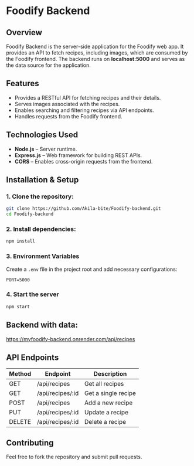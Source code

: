 
# Foodify Backend

## Overview
Foodify Backend is the server-side application for the Foodify web app. It provides an API to fetch recipes, including images, which are consumed by the Foodify frontend. The backend runs on **localhost:5000** and serves as the data source for the application.

## Features
- Provides a RESTful API for fetching recipes and their details.
- Serves images associated with the recipes.
- Enables searching and filtering recipes via API endpoints.
- Handles requests from the Foodify frontend.

## Technologies Used
- **Node.js** – Server runtime.
- **Express.js** – Web framework for building REST APIs.
- **CORS** – Enables cross-origin requests from the frontend.

## Installation & Setup
### 1. Clone the repository:
```sh
git clone https://github.com/Akila-bite/Foodify-backend.git
cd Foodify-backend
```

### 2. Install dependencies:
```sh
npm install
```

### 3. Environment Variables
Create a `.env` file in the project root and add necessary configurations:
```
PORT=5000

```

### 4. Start the server
```sh
npm start
```
## Backend with data:
https://myfoodify-backend.onrender.com/api/recipes 


## API Endpoints
| Method | Endpoint          | Description            |
|--------|------------------|------------------------|
| GET    | /api/recipes     | Get all recipes       |
| GET    | /api/recipes/:id | Get a single recipe   |
| POST   | /api/recipes     | Add a new recipe      |
| PUT    | /api/recipes/:id | Update a recipe       |
| DELETE | /api/recipes/:id | Delete a recipe       |

## Contributing
Feel free to fork the repository and submit pull requests.



